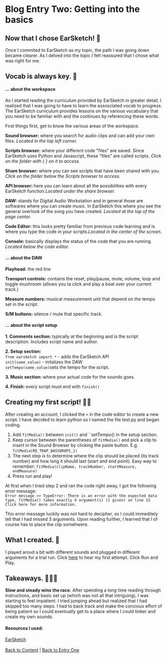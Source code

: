 # Blog Entry Two: Getting into the basics

## Now that I chose EarSketch! 🥇

Once I commited to EarSketch as my topic, the path I was going down became clearer. As I delved into the topic I felt reassured that I chose what was right for me. 

## Vocab is always key. 🔑

#### ... about the workspace
As I started reading the curriculum provided by EarSketch in greater detail, I realized that I was going to have to learn the assosciated vocab to progress. The EarSketch curriculum provides lessons on the various vocabulary that you need to be familiar with and the continues by referencing these words. 

First things first, get to know the various areas of the workspace. 

**Sound browser:** where you search for audio clips and can add your own files. *Located in the top left corner.*

**Scripts browser:** where your different code "files" are saved. Since EarSketch uses Python and Javascript, these "files" are called scripts. *Click on the folder with { } on it to access.*

**Share browser:** where you can see scripts that have been shared with you. *Click on the folder below the Scripts browser to access.*

**API browser:** here you can learn about all the possibilities with every EarSketch function.*Located under the share browser.* 

**DAW:** stands for Digital Audio Workstation and in general those are softwares where you can create music. In EarSketch this where you see the general overlook of the song you have created. *Located at the top of the page center.* 

**Code Editor:** this looks pretty familiar from previous code learning and is where you type the code in your scripts.*Located in the center of the screen.*

**Console:** basically displays the status of the code that you are running. *Located below the code editor.*

#### ... about the DAW

**Playhead:** the red line

**Transport controls:** contains the reset, play/pause, mute, volume, loop and toggle mushroom (allows you ta click and play a beat over your current track.)

**Measure numbers:** musical measurement unit that depend on the tempo set in the script. 

**S/M buttons:** silence / mute that specific track. 

#### ... about the script setup

**1. Comments section:** typically at the beginning and is the script description. Includes script name and author. 

**2. Setup section:** <br>
`from earsketch import *` - adds the EarSketch API <br>
`init(some_value)` - initalizes the DAW <br>
`setTempo(some_value)`sets the tempo for the script. 

**3. Music section:** where your actual code for the sounds goes.

**4. Finish:** every script must end with `finish()`

## Creating my first script! 💃🏽

After creating an account, I clicked the `+` in the code editor to create a new script. I have decided to learn python so I named the file test.py and began coding. 

1. Add `fitMedia()` between `init()` and ``setTempo() in the setup section.
2. Keep cursor between the parentheses of `fitMedia()` and pick a clip to insert in the Sound Browser by clicking the paste button. E.g. `fitMedia(RD_TRAP_BASSDROPS_1)`
3. The next step is to determine where the clip should be placed (its track number) and how long it should last (start and end point). Easy way to remember: `fitMedia(clipName, trackNumber, startMeasure, endMeasure)`
4. Press run and play!

At first when I tried step 2 and ran the code right away, I got the following error message:<br>
`Error message >> TypeError: There is an error with the expected data type, fitMedia() takes exactly 4 argument(s) (1 given) on line 13 Click here for more information.`

This error message luckily was not hard to decipher, so I could immeditely tell that I had missed 3 arguments. Upon reading further, I learned that I of course has to place the clip somehwere. 

## What I created. 👣

I played aroud a bit with different sounds and plugged in different arguments for a trial run. Click
[here](https://earsketch.gatech.edu/earsketch2/#?sharing=xTMn6_3HXfCf45b8jKesFg) to hear my first attempt. Click Run and Play. 

## Takeaways. 👩🏽‍💻
**Slow and steady wins the race.** After spending a long time reading through instructions, and basic set up (which was not all that intriguing), I was starting to feel impatient. I tried jumping ahead but realized that I had skipped too many steps. I had to back track and make the concious effort of being patient so I could eventually get to a place where I could tinker and create my own sounds. 

#### Resources I used:
[EarSketch](http://earsketch.gatech.edu/landing/#/) <br>
<br>
[Back to Content](../README.md) 
|
[Back to Entry One](entry-one.md)
